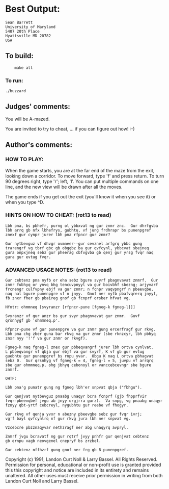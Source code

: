 # Best Output:

	Sean Barrett
	University of Maryland
	5407 20th Place 
	Hyattsville MD 20782 
	USA

## To build:

        make all

### To run:

	./buzzard

## Judges' comments:

You will be A-mazed.

You are invited to try to cheat, ... if you can figure out how!  :-)

## Author's comments:

### HOW TO PLAY:

When the game starts, you are at the far end of the maze from the
exit, looking down a corridor.  To move forward, type 'f' and press
return.  To turn 90 degrees right, type 'r'; left, 'l'.  You can
put multiple commands on one line, and the new view will be drawn
after all the moves.

The game ends if you get out the exit (you'll know it when you see
it) or when you type ^D.

### HINTS ON HOW TO CHEAT:  (rot13 to read)

    Lbh pna, bs pbhefr, purng ol ybbxvat ng gur znmr znc.  Gur dhrfgvba
    lbh arrq gb nfx lbhefrys, gubhtu, vf jung frdhrapr bs punenpgref
    znexf gur cynpr jurer lbh pna rfpncr gur znmr?

    Gur nytbevguz vf dhvgr ovmneer--gur cevznel arfgrq ybbc gung
    trarengrf vg tbrf gbc gb obggbz ba gur qvfcynl, ybbcvat sbejneq
    gura onpxjneq sebz gur pheerag cbfvgvba gb qenj gur yrsg fvqr naq
    gura gur evtug fvqr.

### ADVANCED USAGE NOTES:  (rot13 to read)

    Gur cebtenz pna nyfb or eha sebz bgure svyrf pbagnvavat znmrf.  Gur
    znmr fubhyq or ynvq bhg tencuvpnyyl va gur boivbhf sbezng; arjyvarf
    frcnengr culfvpny ebjf va gur znmr; n fcnpr vaqvpngrf n pbeevqbe,
    naq nal bgure punenpgre vf n jnyy.  Gnof ner nyfb pbafvqrerq jnyyf,
    fb znxr fher gb pbaireg gnof gb fcnprf orsber hfvat vg.

    Hfntr: ohmmneq [svyranzr [rfpncr-pune [fgneg-k fgneg-l]]]

    Svyranzr vf gur anzr bs gur svyr pbagnvavat gur znmr.  Guvf
    qrsnhygf gb 'ohmmneq.p'.

    Rfpncr-pune vf gur punenpgre va gur znmr gung ercerfragf gur rkvg.
    Lbh pna chg zber guna bar rkvg va gur znmr (sbe rknzcyr, lbh pbhyq
    znxr nyy '!'f va gur znmr or rkvgf).

    Fgneg-k naq fgneg-l znex gur pbbeqvangrf jurer lbh ortva cynlvat.
    L pbbeqvangr vf qbja gur ebjf va gur svyrf, K vf gb gur evtug
    guebhtu gur punenpgref bs rnpu yvar.  Obgu K naq L ortva pbhagvat
    sebz 0.  Gur qrsnhyg vf fgneg-k = 4, fgneg-l = 5, juvpu vf arrqrq
    sbe gur ohmmneq.p, ohg jbhyq cebonoyl or vanccebcevngr sbe bgure
    znmrf.

    OHTF:

    Lbh pna'g punatr gung ng fgneg lbh'er snpvat qbja ("fbhgu").
	    
    Gur qenjvat nytbevguz pnaabg unaqyr bcra fcnprf (gjb fhpprfvir
    fvqr-pbeevqbef jvgu ab jnyy orgjrra gurz).  Va snpg, vg pnaabg unaqyr
    fznyy qbt-yrtf cebcreyl, nygubhtu gur reebe vf fhogyr.

    Gur rkvg vf qenja yvxr n abezny pbeevqbe sebz gur fvqr ivrj;
    vg'f bayl qvfcynlrq nf gur rkvg jura lbh ner snpvat vg.

    Vzcebcre pbzznaqyvar nethzragf ner abg unaqyrq avpryl.

    Znmrf jvgu bcravatf ng gur rqtrf jvyy pnhfr gur qenjvat cebtenz
    gb ernpu vagb neovgenel cnepryf bs zrzbel.

    Gur cebtenz nffhzrf gung gnof ner frg gb 8 punenpgref.


Copyright (c) 1991, Landon Curt Noll & Larry Bassel.
All Rights Reserved.  Permission for personal, educational or non-profit use is
granted provided this this copyright and notice are included in its entirety
and remains unaltered.  All other uses must receive prior permission in writing
from both Landon Curt Noll and Larry Bassel.
